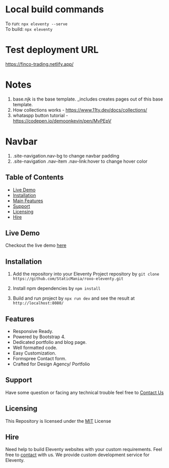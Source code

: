 # Local build commands
To run: ```npx eleventy --serve```<br>
To build: ```npx eleventy```
# Test deployment URL
https://finco-trading.netlify.app/

# Notes

1. base.njk is the base template. _includes creates pages out of this base template.
2. How collections works - https://www.11ty.dev/docs/collections/
3. whataspp button tutorial - https://codepen.io/demoonkevin/pen/MvPEpV

# Navbar
1. .site-navigation.nav-bg to change navbar padding
2. .site-navigation .nav-item .nav-link:hover to change hover color
## Table of Contents

-  [Live Demo](#)
-  [Installation](#)
-  [Main Features](#)
-  [Support](#)
-  [Licensing](#)
-  [Hire](#)

## Live Demo

Checkout the live demo [here](https://roxo-eleventy.staticmania.com/)

## Installation

1. Add the repository into your Eleventy Project repository by `git clone https://github.com/StaticMania/roxo-eleventy.git`

2. Install npm dependencies by `npm install`

3. Build and run project by `npx run dev` and see the result at `http://localhost:8080/`

## Features

-  Responsive Ready.
-  Powered by Bootstrap 4.
-  Dedicated portfolio and blog page.
-  Well formatted code.
-  Easy Customization.
-  Formspree Contact form.
-  Crafted for Design Agency/ Portfolio

## Support

Have some question or facing any technical trouble feel free to [Contact Us](https://staticmania.com/contact/)

## Licensing

This Repository is licensed under the [MIT](#) License

## Hire

Need help to build Eleventy websites with your custom requirements. Feel free to [contact](https://staticmania.com/contact/) with us. We provide custom development service for Eleventy.
